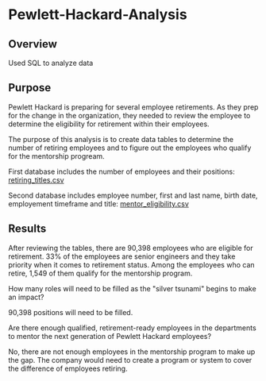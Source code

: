 # Pewlett-Hackard-Analysis

## Overview ##

Used SQL to analyze data

## Purpose ##

Pewlett Hackard is preparing for several employee retirements. As they prep for the change in the organization, they needed to review the employee to determine the eligibility for retirement within their employees. 

The purpose of this analysis is to create data tables to determine the number of retiring employees and to figure out the employees who qualify for the mentorship progream.

First database includes the number of employees and their positions:
[retiring_titles.csv](https://github.com/cindtran/Pewlett-Hackard-Analysis/files/9285954/retiring_titles.csv)

Second database includes employee number, first and last name, birth date, employement timeframe and title:
[mentor_eligibility.csv](https://github.com/cindtran/Pewlett-Hackard-Analysis/files/9286024/mentor_eligibility.csv)

## Results ##

After reviewing the tables, there are 90,398 employees who are eligible for retirement. 33% of the employees are senior engineers and they take priority when it comes to retirement status. Among the employees who can retire, 1,549 of them qualify for the mentorship program. 

How many roles will need to be filled as the "silver tsunami" begins to make an impact?

90,398 positions will need to be filled.

Are there enough qualified, retirement-ready employees in the departments to mentor the next generation of Pewlett Hackard employees?

No, there are not enough employees in the mentorship program to make up the gap. The company would need to create a program or system to cover the difference of employees retiring.




